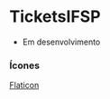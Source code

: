 # TicketsIFSP

- Em desenvolvimento

### Ícones

<a href="https://www.flaticon.com/br/icones-gratis/conta" title="conta ícones">Flaticon</a>
